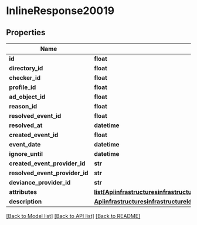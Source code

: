 # InlineResponse20019

## Properties
Name | Type | Description | Notes
------------ | ------------- | ------------- | -------------
**id** | **float** |  | 
**directory_id** | **float** |  | 
**checker_id** | **float** |  | 
**profile_id** | **float** |  | 
**ad_object_id** | **float** |  | 
**reason_id** | **float** |  | 
**resolved_event_id** | **float** |  | 
**resolved_at** | **datetime** |  | [optional] 
**created_event_id** | **float** |  | 
**event_date** | **datetime** |  | 
**ignore_until** | **datetime** |  | [optional] 
**created_event_provider_id** | **str** |  | 
**resolved_event_provider_id** | **str** |  | 
**deviance_provider_id** | **str** |  | 
**attributes** | [**list[ApiinfrastructuresinfrastructureIddirectoriesdirectoryIddeviancesAttributes]**](ApiinfrastructuresinfrastructureIddirectoriesdirectoryIddeviancesAttributes.md) |  | 
**description** | [**ApiinfrastructuresinfrastructureIddirectoriesdirectoryIddeviancesDescription**](ApiinfrastructuresinfrastructureIddirectoriesdirectoryIddeviancesDescription.md) |  | 

[[Back to Model list]](../README.md#documentation-for-models) [[Back to API list]](../README.md#documentation-for-api-endpoints) [[Back to README]](../README.md)

